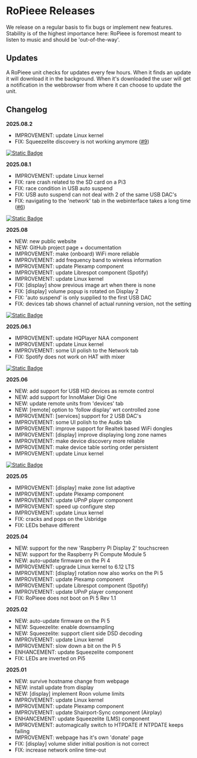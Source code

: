 # RoPieee Releases

We release on a regular basis to fix bugs or implement new features. Stability is of the highest importance here: RoPieee is foremost meant to listen to music and should be 'out-of-the-way'.

## Updates ##

A RoPieee unit checks for updates every few hours. When it finds an update it will download it in the background. When it's downloaded the user will get a notification in the webbrowser from where it can choose to update the unit.

## Changelog ##

**2025.08.2**

* IMPROVEMENT: update Linux kernel
* FIX: Squeezelite discovery is not working anymore ([#9](https://github.com/RoPieee/RoPieee/issues/9))

[![Static Badge](https://img.shields.io/badge/Download-2025.08.2-blue)](/docs/releases/2025_08_2.md)

**2025.08.1**

* IMPROVEMENT: update Linux kernel
* FIX: rare crash related to the SD card on a Pi3
* FIX: race condition in USB auto suspend
* FIX: USB auto suspend can not deal with 2 of the same USB DAC's
* FIX: navigating to the 'network' tab in the webinterface takes a long time ([#6](https://github.com/RoPieee/RoPieee/issues/6))

[![Static Badge](https://img.shields.io/badge/Download-2025.08.1-blue)](/docs/releases/2025_08_1.md)

**2025.08**

* NEW: new public website
* NEW: GitHub project page + documentation
* IMPROVEMENT: make (onboard) WiFi more reliable
* IMPROVEMENT: add frequency band to wireless information
* IMPROVEMENT: update Plexamp component
* IMPROVEMENT: update Librespot component (Spotify)
* IMPROVEMENT: update Linux kernel
* FIX: [display] show previous image art when there is none
* FIX: [display] volume popup is rotated on Display 2
* FIX: 'auto suspend' is only supplied to the first USB DAC
* FIX: devices tab shows channel of actual running version, not the setting

[![Static Badge](https://img.shields.io/badge/Download-2025.08-blue)](/docs/releases/2025_08.md)

**2025.06.1**

* IMPROVEMENT: update HQPlayer NAA component
* IMPROVEMENT: update Linux kernel
* IMPROVEMENT: some UI polish to the Network tab
* FIX: Spotify does not work on HAT with mixer

[![Static Badge](https://img.shields.io/badge/Download-2025.06.1-blue)](/docs/releases/2025_06_1.md)

**2025.06**

* NEW: add support for USB HID devices as remote control
* NEW: add support for InnoMaker Digi One
* NEW: update remote units from 'devices' tab
* NEW: [remote] option to 'follow display' wrt controlled zone
* IMPROVEMENT: [services] support for 2 USB DAC's
* IMPROVEMENT: some UI polish to the Audio tab
* IMPROVEMENT: improve support for Realtek based WiFi dongles
* IMPROVEMENT: [display] improve displaying long zone names
* IMPROVEMENT: make device discovery more reliable
* IMPROVEMENT: make device table sorting order persistent
* IMPROVEMENT: update Linux kernel

[![Static Badge](https://img.shields.io/badge/Download-2025.06-blue)](/docs/releases/2025_06.md)

**2025.05**

* IMPROVEMENT: [display] make zone list adaptive
* IMPROVEMENT: update Plexamp component
* IMPROVEMENT: update UPnP player component
* IMPROVEMENT: speed up configure step
* IMPROVEMENT: update Linux kernel
* FIX: cracks and pops on the Usbridge
* FIX: LEDs behave different

**2025.04**

* NEW: support for the new 'Raspberry Pi Display 2' touchscreen
* NEW: support for the Raspberry Pi Compute Module 5
* NEW: auto-update firmware on the Pi 4
* IMPROVEMENT: upgrade Linux kernel to 6.12 LTS
* IMPROVEMENT: [display] rotation now also works on the Pi 5
* IMPROVEMENT: update Plexamp component
* IMPROVEMENT: update Librespot component (Spotify)
* IMPROVEMENT: update UPnP player component
* FIX: RoPieee does not boot on Pi 5 Rev 1.1

**2025.02**

* NEW: auto-update firmware on the Pi 5
* NEW: Squeezelite: enable downsampling
* NEW: Squeezelite: support client side DSD decoding
* IMPROVEMENT: update Linux kernel
* IMPROVEMENT: slow down a bit on the Pi 5
* ENHANCEMENT: update Squeezelite component
* FIX: LEDs are inverted on Pi5

**2025.01**

* NEW: survive hostname change from webpage
* NEW: install update from display
* NEW: [display] implement Roon volume limits
* IMPROVEMENT: update Linux kernel
* IMPROVEMENT: update Plexamp component
* IMPROVEMENT: update Shairport-Sync component (Airplay)
* ENHANCEMENT: update Squeezelite (LMS) component
* IMPROVEMENT: automagically switch to HTPDATE if NTPDATE keeps failing
* IMPROVEMENT: webpage has it's own 'donate' page
* FIX: [display] volume slider initial position is not correct
* FIX: increase network online time-out
